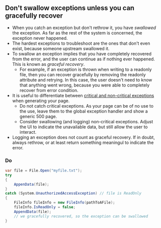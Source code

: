 ## Don't swallow exceptions unless you can gracefully recover

- When you catch an exception but don't rethrow it, you have _swallowed_ the exception. As far as the rest of the system is concerned, the exception never happened.
- The hardest exceptions to troubleshoot are the ones that don't even exist, because someone upstream swallowed it.
- To swallow an exception implies that you have completely recovered from the error, and the user can continue as if nothing ever happened. This is known as _graceful recovery_.
  - For example, if an exception is thrown when writing to a readonly file, then you can recover gracefully by removing the readonly attribute and retrying. In this case, the user doesn't need to know that anything went wrong, because you were able to completely recover from error condition.
- It is useful to differentiate between [critical and non-critical exceptions](critical-vs-non-critical-exceptions.md) when generating your page.
  - Do not catch critical exceptions. As your page can be of no use to the use, leave them to the global exception handler and show a generic 500 page.
  - Consider swallowing (and logging) non-critical exceptions. Adjust the UI to indicate the unavailable data, but still allow the user to interact. 
- Logging an exception does not count as graceful recovery. If in doubt, always rethrow, or at least return something meaningul to indicate the error.

### Do

```c#
var file = File.Open("myfile.txt");
try
{
    AppenData(file);
}
catch (System.UnauthorizedAccessException) // file is ReadOnly
{
    FileInfo fileInfo = new FileInfo(pathToAFile);
    fileInfo.IsReadOnly = false;
    AppendData(file);
    // we gracefully recovered, so the exception can be swallowed
}

```
